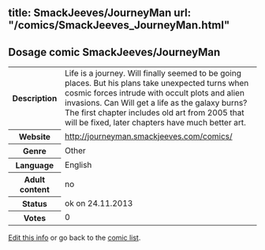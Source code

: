 title: SmackJeeves/JourneyMan
url: "/comics/SmackJeeves_JourneyMan.html"
---
Dosage comic SmackJeeves/JourneyMan
-----------------------------------------

<p id="msg"></p>
<script type="text/javascript">
if (window.location.search === '?edit_info_mail=sent_ok') {
  var elem = document.getElementById("msg");
  elem.innerHTML = 'Edited information sucessfully sent for review, which is usually done daily. Thanks!';
  elem.className = 'ok';
}
</script>
<table class="comicinfo">
<tr>
<th>Description</th><td>Life is a journey. Will finally seemed to be going places. But his plans take unexpected turns when cosmic forces intrude with occult plots and alien invasions. Can Will get a life as the galaxy burns? The first chapter includes old art from 2005 that will be fixed, later chapters have much better art.</td>
</tr>
<tr>
<th>Website</th><td><a href="http://journeyman.smackjeeves.com/comics/">http://journeyman.smackjeeves.com/comics/</a></td>
</tr>
<tr>
<th>Genre</th><td>Other</td>
</tr>
<tr>
<th>Language</th><td>English</td>
</tr>
<tr>
<th>Adult content</th><td>no</td>
</tr>
<tr>
<th>Status</th><td>ok on 24.11.2013</td>
</tr>
<tr>
<th>Votes</th><td>0</td>
</tr>
</table>

[Edit this info](SmackJeeves_JourneyMan_edit.html) or go back to the [comic list](../comic-index.html).
